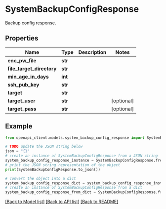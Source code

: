 # SystemBackupConfigResponse

Backup config response.

## Properties

Name | Type | Description | Notes
------------ | ------------- | ------------- | -------------
**enc_pw_file** | **str** |  | 
**file_target_directory** | **str** |  | 
**min_age_in_days** | **int** |  | 
**ssh_pub_key** | **str** |  | 
**target** | **str** |  | 
**target_user** | **str** |  | [optional] 
**target_pass** | **str** |  | [optional] 

## Example

```python
from openapi_client.models.system_backup_config_response import SystemBackupConfigResponse

# TODO update the JSON string below
json = "{}"
# create an instance of SystemBackupConfigResponse from a JSON string
system_backup_config_response_instance = SystemBackupConfigResponse.from_json(json)
# print the JSON string representation of the object
print(SystemBackupConfigResponse.to_json())

# convert the object into a dict
system_backup_config_response_dict = system_backup_config_response_instance.to_dict()
# create an instance of SystemBackupConfigResponse from a dict
system_backup_config_response_from_dict = SystemBackupConfigResponse.from_dict(system_backup_config_response_dict)
```
[[Back to Model list]](../README.md#documentation-for-models) [[Back to API list]](../README.md#documentation-for-api-endpoints) [[Back to README]](../README.md)


